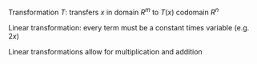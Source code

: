 Transformation $T$: transfers $x$ in domain $R^m$ to $T(x)$ codomain $R^n$

Linear transformation: every term must be a constant times variable (e.g. $2x$)

Linear transformations allow for multiplication and addition